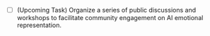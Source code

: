 - [ ] (Upcoming Task) Organize a series of public discussions and workshops to facilitate community engagement on AI emotional representation.